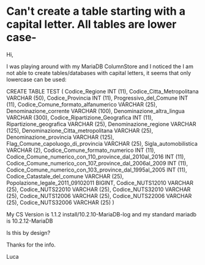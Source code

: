 # Can't create a table starting with a capital letter. All tables are lower case-

Hi,

I was playing around with my MariaDB ColumnStore and I noticed the I am not able to create tables/databases with capital letters, it seems that only lowercase can be used:

CREATE TABLE TEST
 ( Codice_Regione INT (11),
Codice_Citta_Metropolitana VARCHAR (50),
Codice_Provincia INT (11),
Progressivo_del_Comune INT (11),
Codice_Comune_formato_alfanumerico VARCHAR (25),
Denominazione_corrente VARCHAR (100),
Denominazione_altra_lingua VARCHAR (300),
Codice_Ripartizione_Geografica INT (11),
Ripartizione_geografica VARCHAR (25),
Denominazione_regione VARCHAR (125),
Denominazione_Citta_metropolitana VARCHAR (25),
Denominazione_provincia VARCHAR (125),
Flag_Comune_capoluogo_di_provincia VARCHAR (25),
Sigla_automobilistica VARCHAR (2),
Codice_Comune_formato_numerico INT (11),
Codice_Comune_numerico_con_110_province_dal_2010al_2016 INT (11),
Codice_Comune_numerico_con_107_province_dal_2006al_2009 INT (11),
Codice_Comune_numerico_con_103_province_dal_1995al_2005 INT (11),
Codice_Catastale_del_comune VARCHAR (25),
Popolazione_legale_2011_09102011 BIGINT,
Codice_NUTS12010 VARCHAR (25),
Codice_NUTS22010 VARCHAR (25),
Codice_NUTS32010 VARCHAR (25),
Codice_NUTS12006 VARCHAR (25),
Codice_NUTS22006 VARCHAR (25),
Codice_NUTS32006 VARCHAR (25)
)

My CS Version is 1.1.2 install/10.2.10-MariaDB-log and my standard mariadb is 10.2.12-MariaDB

Is this by design?

Thanks for the info.

Luca